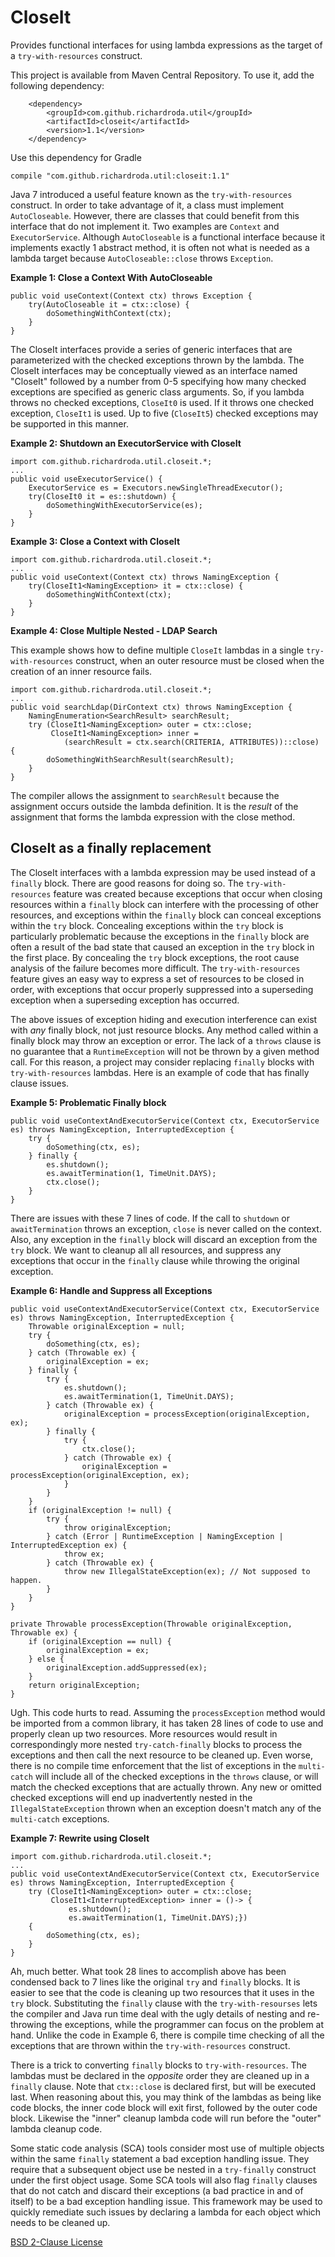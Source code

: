 # CloseIt #
Provides functional interfaces for using lambda expressions as the target of a `try-with-resources` construct.

This project is available from Maven Central Repository.  To use it, add the following dependency:

        <dependency>
            <groupId>com.github.richardroda.util</groupId>
            <artifactId>closeit</artifactId>
            <version>1.1</version>
        </dependency>

Use this dependency for Gradle

	compile "com.github.richardroda.util:closeit:1.1"

Java 7 introduced a useful feature known as the `try-with-resources` construct. In order to take advantage of it, a class must implement `AutoCloseable`. However, there are classes that could benefit from this interface that do not implement it. Two examples are `Context` and `ExecutorService`. Although `AutoCloseable` is a functional interface because it implements exactly 1 abstract method, it is often not what is needed as a lambda target because `AutoCloseable::close` throws `Exception`. 

**Example 1: Close a Context With AutoCloseable**
  
    public void useContext(Context ctx) throws Exception {
        try(AutoCloseable it = ctx::close) {
            doSomethingWithContext(ctx);
        }
    }

The CloseIt interfaces provide a series of generic interfaces that are parameterized with the checked exceptions thrown by the lambda. The CloseIt interfaces may be conceptually viewed as an interface named "CloseIt" followed by a number from 0-5 specifying how many checked exceptions are specified as generic class arguments. So, if you lambda throws no checked exceptions, `CloseIt0` is used. If it throws one checked exception, `CloseIt1` is used. Up to five (`CloseIt5`) checked exceptions may be supported in this manner.

**Example 2: Shutdown an ExecutorService with CloseIt**
  
	import com.github.richardroda.util.closeit.*;
	...
    public void useExecutorService() {
        ExecutorService es = Executors.newSingleThreadExecutor();
        try(CloseIt0 it = es::shutdown) {
            doSomethingWithExecutorService(es);
        }
    }

**Example 3: Close a Context with CloseIt**
  
	import com.github.richardroda.util.closeit.*;
	...
    public void useContext(Context ctx) throws NamingException {
        try(CloseIt1<NamingException> it = ctx::close) {
            doSomethingWithContext(ctx);
        }
    }

**Example 4: Close Multiple Nested - LDAP Search**

This example shows how to define multiple `CloseIt` lambdas in a single `try-with-resources` construct, when an outer resource must be closed when the creation of an inner resource fails.

	import com.github.richardroda.util.closeit.*;
	...
    public void searchLdap(DirContext ctx) throws NamingException {
        NamingEnumeration<SearchResult> searchResult;
        try (CloseIt1<NamingException> outer = ctx::close;
             CloseIt1<NamingException> inner = 
                (searchResult = ctx.search(CRITERIA, ATTRIBUTES))::close) {
            doSomethingWithSearchResult(searchResult);
        }
    }

The compiler allows the assignment to `searchResult` because the assignment occurs outside the lambda definition.  It is the *result* of the assignment that forms the lambda expression with the close method.

## CloseIt as a finally replacement ##

The CloseIt interfaces with a lambda expression may be used instead of a `finally` block.  There are good reasons for doing so.  The `try-with-resources` feature was created because exceptions that occur when closing resources within a `finally` block can interfere with the processing of other resources, and exceptions within the `finally` block can conceal exceptions within the `try` block.  Concealing exceptions within the `try` block is particularly problematic because the exceptions in the `finally` block are often a result of the bad state that caused an exception in the `try` block in the first place.  By concealing the `try` block exceptions, the root cause analysis of the failure becomes more difficult.  The `try-with-resources` feature gives an easy way to express a set of resources to be closed in order, with exceptions that occur properly suppressed into a superseding exception when a superseding exception has occurred.

The above issues of exception hiding and execution interference can exist with *any* finally block, not just resource blocks.  Any method called within a finally block may throw an exception or error.  The lack of a `throws` clause is no guarantee that a `RuntimeException` will not be thrown by a given method call.  For this reason, a project may consider replacing `finally` blocks with `try-with-resources` lambdas.  Here is an example of code that has finally clause issues.

**Example 5: Problematic Finally block**

    public void useContextAndExecutorService(Context ctx, ExecutorService es) throws NamingException, InterruptedException {
        try {
            doSomething(ctx, es);
        } finally {
            es.shutdown();
            es.awaitTermination(1, TimeUnit.DAYS);
            ctx.close();
        }
    }

There are issues with these 7 lines of code.  If the call to `shutdown` or `awaitTermination` throws an exception, `close` is never called on the context.  Also, any exception in the `finally` block will discard an exception from the `try` block.  We want to cleanup all all resources, and suppress any exceptions that occur in the `finally` clause while throwing the original exception.

**Example 6: Handle and Suppress all Exceptions**

    public void useContextAndExecutorService(Context ctx, ExecutorService es) throws NamingException, InterruptedException {
        Throwable originalException = null;
        try {
            doSomething(ctx, es);
        } catch (Throwable ex) {
            originalException = ex;
        } finally {
            try {
                es.shutdown();
                es.awaitTermination(1, TimeUnit.DAYS);
            } catch (Throwable ex) {
                originalException = processException(originalException, ex);
            } finally {
                try {
                    ctx.close();
                } catch (Throwable ex) {
                    originalException = processException(originalException, ex);
                }
            }
        }
        if (originalException != null) {
            try {
                throw originalException;
            } catch (Error | RuntimeException | NamingException | InterruptedException ex) {
                throw ex;
            } catch (Throwable ex) {
                throw new IllegalStateException(ex); // Not supposed to happen.
            }
        }
    }

    private Throwable processException(Throwable originalException, Throwable ex) {
        if (originalException == null) {
            originalException = ex;
        } else {
            originalException.addSuppressed(ex);
        }
        return originalException;
    }

Ugh.  This code hurts to read.  Assuming the `processException` method would be imported from a common library, it has taken 28 lines of code to use and properly clean up two resources.  More resources would result in correspondingly more nested `try-catch-finally` blocks to process the exceptions and then call the next resource to be cleaned up.  Even worse, there is no compile time enforcement that the list of exceptions in the `multi-catch` will include all of the checked exceptions in the `throws` clause, or will match the checked exceptions that are actually thrown.  Any new or omitted checked exceptions will end up inadvertently nested in the `IllegalStateException` thrown when an exception doesn't match any of the `multi-catch` exceptions.

**Example 7: Rewrite using CloseIt**

	import com.github.richardroda.util.closeit.*;
	...
    public void useContextAndExecutorService(Context ctx, ExecutorService es) throws NamingException, InterruptedException {
        try (CloseIt1<NamingException> outer = ctx::close;
             CloseIt1<InterruptedException> inner = ()-> {
                 es.shutdown();
                 es.awaitTermination(1, TimeUnit.DAYS);}) 
        {
            doSomething(ctx, es);
        }
    }

Ah, much better.  What took 28 lines to accomplish above has been condensed back to 7 lines like the original `try` and `finally` blocks.  It is easier to see that the code is cleaning up two resources that it uses in the `try` block.  Substituting the `finally` clause with the `try-with-resourses` lets the compiler and Java run time deal with the ugly details of nesting and re-throwing the exceptions, while the programmer can focus on the problem at hand. Unlike the code in Example 6, there is compile time checking of all the exceptions that are thrown within the `try-with-resources` construct.  

There is a trick to converting `finally` blocks to `try-with-resources`.  The lambdas must be declared in the *opposite* order they are cleaned up in a `finally` clause.  Note that `ctx::close` is declared first, but will be executed last.  When reasoning about this, you may think of the lambdas as being like code blocks, the inner code block will exit first, followed by the outer code block.  Likewise the "inner" cleanup lambda code will run before the "outer" lambda cleanup code.

Some static code analysis (SCA) tools consider most use of multiple objects within the same `finally` statement a bad exception handling issue.  They require that a subsequent object use be nested in a `try-finally` construct under the first object usage.  Some SCA tools will also flag `finally` clauses that do not catch and discard their exceptions (a bad practice in and of itself) to be a bad exception handling issue.  This framework may be used to quickly remediate such issues by declaring a lambda for each object which needs to be cleaned up.

[BSD 2-Clause License](LICENSE "BSD 2-Clause License")